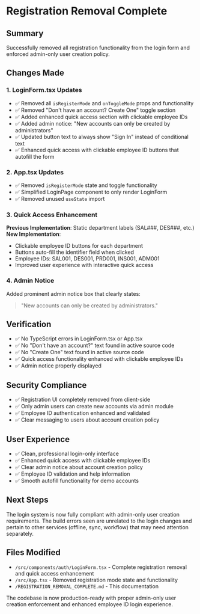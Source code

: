 # Registration Removal Complete

## Summary
Successfully removed all registration functionality from the login form and enforced admin-only user creation policy.

## Changes Made

### 1. LoginForm.tsx Updates
- ✅ Removed all `isRegisterMode` and `onToggleMode` props and functionality
- ✅ Removed "Don't have an account? Create One" toggle section
- ✅ Added enhanced quick access section with clickable employee IDs
- ✅ Added admin notice: "New accounts can only be created by administrators"
- ✅ Updated button text to always show "Sign In" instead of conditional text
- ✅ Enhanced quick access with clickable employee ID buttons that autofill the form

### 2. App.tsx Updates
- ✅ Removed `isRegisterMode` state and toggle functionality
- ✅ Simplified LoginPage component to only render LoginForm
- ✅ Removed unused `useState` import

### 3. Quick Access Enhancement
**Previous Implementation**: Static department labels (SAL###, DES###, etc.)
**New Implementation**: 
- Clickable employee ID buttons for each department
- Buttons auto-fill the identifier field when clicked
- Employee IDs: SAL001, DES001, PRD001, INS001, ADM001
- Improved user experience with interactive quick access

### 4. Admin Notice
Added prominent admin notice box that clearly states:
> "New accounts can only be created by administrators."

## Verification
- ✅ No TypeScript errors in LoginForm.tsx or App.tsx
- ✅ No "Don't have an account?" text found in active source code
- ✅ No "Create One" text found in active source code
- ✅ Quick access functionality enhanced with clickable employee IDs
- ✅ Admin notice properly displayed

## Security Compliance
- ✅ Registration UI completely removed from client-side
- ✅ Only admin users can create new accounts via admin module
- ✅ Employee ID authentication enhanced and validated
- ✅ Clear messaging to users about account creation policy

## User Experience
- ✅ Clean, professional login-only interface
- ✅ Enhanced quick access with clickable employee IDs
- ✅ Clear admin notice about account creation policy
- ✅ Employee ID validation and help information
- ✅ Smooth autofill functionality for demo accounts

## Next Steps
The login system is now fully compliant with admin-only user creation requirements. The build errors seen are unrelated to the login changes and pertain to other services (offline, sync, workflow) that may need attention separately.

## Files Modified
- `/src/components/auth/LoginForm.tsx` - Complete registration removal and quick access enhancement
- `/src/App.tsx` - Removed registration mode state and functionality
- `/REGISTRATION_REMOVAL_COMPLETE.md` - This documentation

The codebase is now production-ready with proper admin-only user creation enforcement and enhanced employee ID login experience.

